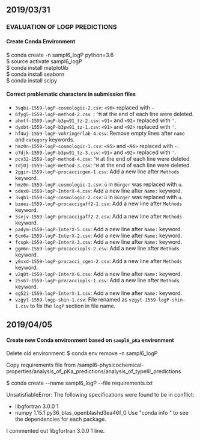 ## 2019/03/31

### EVALUATION OF LOGP PREDICTIONS

#### Create Conda Environment

$ conda create -n sampl6_logP python=3.6  
$ source activate sampl6_logP  
$ conda install matplotlib  
$ conda install seaborn  
$ conda install scipy


#### Correct problematic characters in submission files

- `3vqbi-1559-logP-cosmologic-2.csv`: `<96>` replaced with `-`
- `6fyg5-1559-logP-method-2.csv `: `^M` at the end of each line were deleted.
- `ahmtf-1559-logP-b3pw91_tz-2.csv`: `<91>` and `<92>` replaced with `'`.  
- `dyxbt-1559-logP-b3pw91_tz-1.csv`: `<91>` and `<92>` replaced with `'`.  
- `hf4wj-1559-logP-vohringerlab-4.csv`: Remove empty lines after `name` and `category` keywords.
- `hmz0n-1559-logP-cosmologic-1.csv`: `<95>` and `<96>` replaced with `-`.
- `o7djk-1559-logP-b3pw91_tz-3.csv`: `<91>` and `<92>` replaced with `'`.
- `pcv32-1559-logP-method-4.csv`: `^M` at the end of each line were deleted.
- `zdj0j-1559-logP-method-3.csv`: `^M` at the end of each line were deleted.
- `2ggir-1559-logP-procaccicgen-1.csv`: Add a new line after `Methods` keyword.
- `hmz0n-1559-logP-cosmologic-1.csv`: `ü` in `Bürger` was replaced with `u`.
- `odex0-1559-logP-InterX-4.csv`: Add a new line after `Name:` keyword.
- `3vqbi-1559-logP-cosmologic-2.csv`: `ü` in `Bürger` was replaced with `u`.
- `bzeez-1559-logP-procaccigaff2-1.csv`: Add a new line after `Methods` keyword.
- `5svjv-1559-logP-procaccigaff2-2.csv`: Add a new line after `Methods` keyword.
- `padym-1559-logP-InterX-5.csv`: Add a new line after `Name:` keyword.
- `6cm6a-1559-logP-InterX-2.csv`: Add a new line after `Name:` keyword.
- `fcspk-1559-logP-InterX-3.csv`: Add a new line after `Name:` keyword.
- `ggm6n-1559-logP-procacciopls-2.csv`: Add a new line after `Methods` keyword.
- `y0xxd-1559-logP-procacci_cgen-2.csv`: Add a new line after `Methods` keyword.
- `v2q0t-1559-logP-InterX-6.csv`: Add a new line after `Name:` keyword.
- `25s67-1559-logP-procacciopls-1.csv`: Add a new line after `Methods` keyword.
- `eg52i-1559-logP-InterX-1.csv`: Add a new line after `Name:` keyword.
- `vzgyt-1559-logp-shin-1.csv`: File renamed as `vzgyt-1559-logP-shin-1.csv` to fix the `logP` section in file name.  

## 2019/04/05

#### Create new Conda environment based on `sampl6_pKa` environment

Delete old environment:
$ conda env remove -n sampl6_logP

Copy requirements file from /sampl6-physicochemical-properties/analysis_of_pKa_predictions/analysis_of_typeIII_predictions

$ conda create --name sampl6_logP --file requirements.txt

UnsatisfiableError: The following specifications were found to be in conflict:
  - libgfortran 3.0.0 1
  - numpy 1.15.1 py36_blas_openblashd3ea46f_0
Use "conda info <package>" to see the dependencies for each package.

I commented out libgfortran 3.0.0 1 line.



